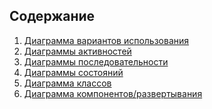 ## Содержание
1) [Диаграмма вариантов использования](UseCases/README.md)  
2) [Диаграммы активностей](Activities/README.md)  
3) [Диаграммы последовательности](Sequence/README.md)  
4) [Диаграммы состояний](State/README.md)  
5) [Диаграммa классов](Class/README.md)  
6) [Диаграммa компонентов/развертывания](CompDepl/README.md)  
